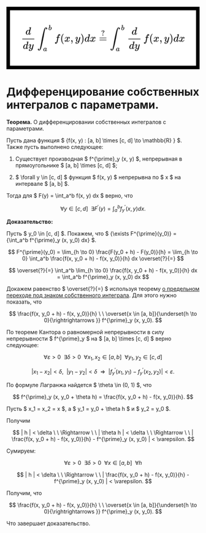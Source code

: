 ![](../imgs/headers/diff_of_proper_integral_1.svg)

# Дифференцирование собственных интегралов с параметрами.

**Теорема.** О дифференцировании собственных интегралов с параметрами.

Пусть дана функция $ {f(x, y) : [a, b] \times [c, d] \to \mathbb{R} } $. Также пусть выполнено следующее:

1. Существует производная $ f^{\prime}_y (x, y) $, непрерывная в прямоугольнике $ [a, b] \times [c, d] $;

2. $ \forall y \in [c, d] $ функция $ f(x, y) $ непрерывна по $ x $ на интервале $ [a, b] $.

Тогда для $ F(y) = \int_a^b f(x, y) dx $ верно, что

$$ \forall y \in [c, d] \ \ \exists F^{\prime}(y) = \int_a^b f^{\prime}_y (x, y) dx. $$

**Доказательство:**

Пусть $ y_0 \in [c, d] $. Покажем, что $ {\exists F^{\prime}(y_0)} = {\int_a^b f^{\prime}_y (x, y_0) dx} $.

$$ F^{\prime}(y_0) = \lim_{h \to 0} \frac{F(y_0 + h) - F(y_0)}{h} = \lim_{h \to 0} \int_a^b \frac{f(x, y_0 + h) - f(x, y_0)}{h} dx \overset{?}{=} $$

$$ \overset{?}{=} \int_a^b \lim_{h \to 0} \frac{f(x, y_0 + h) - f(x, y_0)}{h} dx = \int_a^b f^{\prime}_y (x, y_0) dx $$

Докажем равенство $ \overset{?}{=} $ используя теорему [о предельном переходе под знаком собственного интеграла](./limits_of_proper_integral.md). Для этого нужно показать, что

$$ \frac{f(x, y_0 + h) - f(x, y_0)}{h} \ \ \overset{x \in [a, b]}{\underset{h \to 0}{\rightrightarrows }} f^{\prime}_y (x, y_0). $$

По теореме Кантора о равномерной непрерывности в силу непрерывности $ f^{\prime}_y $ на $ [a, b] \times [c, d] $ верно следующее:

$$ \forall \varepsilon > 0 \ \ \exists \delta > 0 \ \ \forall x_1, x_2 \in [a, b] \ \ \forall y_1, y_2 \in [c, d] $$

$$ |x_1 - x_2| < \delta, \ \ |y_1 - y_2| < \delta \ \ \Rightarrow \ \ | f^{\prime}_y (x_1, y_1) - f^{\prime}_y (x_2, y_2) | < \varepsilon. $$

По формуле Лагранжа найдется $ \theta \in (0, 1) $, что

$$ f^{\prime}_y (x, y_0 + \theta h) = \frac{f(x, y_0 + h) - f(x, y_0)}{h}. $$

Пусть $ x_1 = x_2 = x $, a $ y_1 = y_0 + \theta h $ и $ y_2 = y_0 $.

Получим

$$ | h | < \delta \ \ \Rightarrow \ \ | \theta h | < \delta \ \ \Rightarrow \ \ | \frac{f(x, y_0 + h) - f(x, y_0)}{h} - f^{\prime}_y (x, y_0) | < \varepsilon. $$

Cумируем:

$$ \forall \varepsilon > 0 \ \ \exists \delta > 0 \ \ \forall x \in [a, b] \ \ \forall h $$

$$ | h | < \delta \ \ \Rightarrow \ \ | \frac{f(x, y_0 + h) - f(x, y_0)}{h} - f^{\prime}_y (x, y_0) | < \varepsilon. $$

Получим, что

$$ \frac{f(x, y_0 + h) - f(x, y_0)}{h} \ \ \overset{x \in [a, b]}{\underset{h \to 0}{\rightrightarrows }} f^{\prime}_y (x, y_0). $$

Что завершает доказательство.